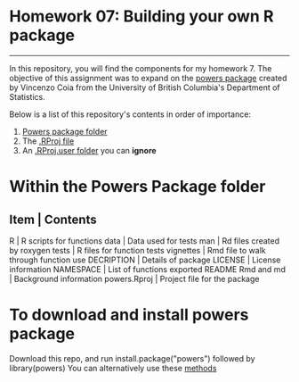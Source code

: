 # Homework 07: Building your own R package
------------------------------------------

In this repository, you will find the components for my homework 7. The objective of this assignment was to expand on the [powers package](https://github.com/vincenzocoia/powers) created by Vincenzo Coia from the University of British Columbia's Department of Statistics.

Below is a list of this repository's contents in order of importance:

1. [Powers package folder](https://github.com/STAT545-UBC-students/hw07-tsmith93/tree/master/powers-tsmith93)
2. The [.RProj file](https://github.com/STAT545-UBC-students/hw07-tsmith93/blob/master/hw07-tsmith93.Rproj)
3. An [.RProj.user folder](https://github.com/STAT545-UBC-students/hw07-tsmith93/tree/master/.Rproj.user) you can **ignore**

# Within the Powers Package folder

Item | Contents
-------------------
R | R scripts for functions
data | Data used for tests
man | Rd files created by roxygen
tests | R files for function tests
vignettes | Rmd file to walk through function use
DECRIPTION | Details of package
LICENSE | License information
NAMESPACE | List of functions exported
README Rmd and md | Background information
powers.Rproj | Project file for the package

# To download and install powers package

Download this repo, and run install.package("powers") followed by library(powers) 
You can alternatively use these [methods](http://stat545.com/Classroom/assignments/hw07/hw07-help.html)
